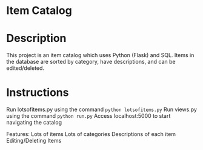 Item Catalog
============================


Description
============================
This project is an item catalog which uses Python (Flask) and SQL. Items in the database are sorted by category, have descriptions, and can be edited/deleted.

Instructions
============================

Run lotsofitems.py using the command `python lotsofitems.py`
Run views.py using the command `python run.py`
Access localhost:5000 to start navigating the catalog


Features:
Lots of items
Lots of categories
Descriptions of each item
Editing/Deleting Items
